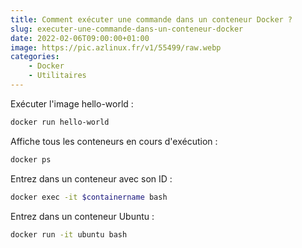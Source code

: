 ```yaml
---
title: Comment exécuter une commande dans un conteneur Docker ?
slug: executer-une-commande-dans-un-conteneur-docker
date: 2022-02-06T09:00:00+01:00
image: https://pic.azlinux.fr/v1/55499/raw.webp
categories:
    - Docker
    - Utilitaires
--- 
```


Exécuter l'image hello-world :

```bash
docker run hello-world
```

Affiche tous les conteneurs en cours d'exécution :

```bash
docker ps
```

Entrez dans un conteneur avec son ID :

```bash
docker exec -it $containername bash
```

Entrez dans un conteneur Ubuntu :

```bash
docker run -it ubuntu bash
```
